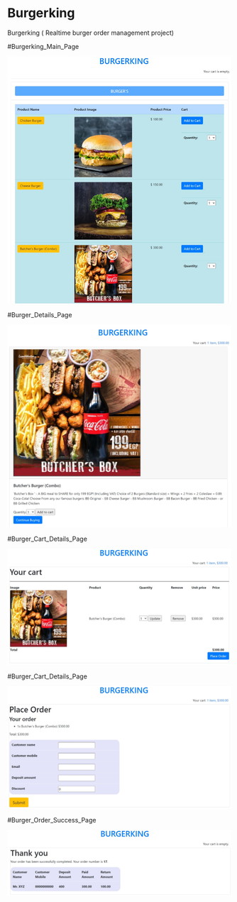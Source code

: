 # Burgerking
Burgerking ( Realtime burger order management project)

#Burgerking_Main_Page

![](ScreenShots/Burgerking_Main_Page.jpg)

#Burger_Details_Page

![](ScreenShots/Burgerking_burger_details_Page.jpg)

#Burger_Cart_Details_Page

![](ScreenShots/Burgerking_Cart_details.jpg)

#Burger_Cart_Details_Page

![](ScreenShots/Burgerking_Order_details.jpg)

#Burger_Order_Success_Page

![](ScreenShots/Burgerking_Order_Success.jpg)
